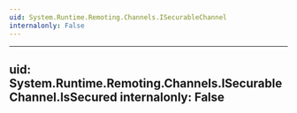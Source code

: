 ```yaml
---
uid: System.Runtime.Remoting.Channels.ISecurableChannel
internalonly: False
---
```


---
uid: System.Runtime.Remoting.Channels.ISecurableChannel.IsSecured
internalonly: False
---

